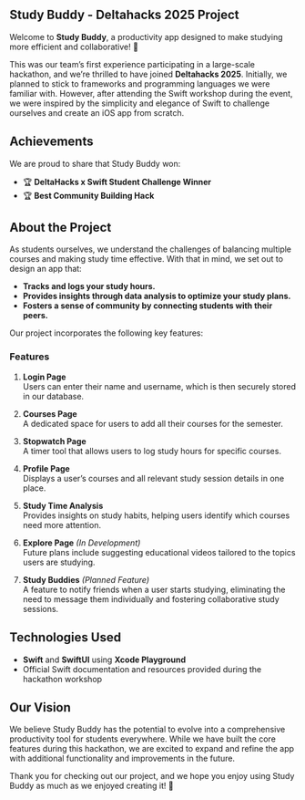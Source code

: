 ## Study Buddy - Deltahacks 2025 Project

Welcome to **Study Buddy**, a productivity app designed to make studying more efficient and collaborative! 🎉 

This was our team’s first experience participating in a large-scale hackathon, and we’re thrilled to have joined **Deltahacks 2025**. Initially, we planned to stick to frameworks and programming languages we were familiar with. However, after attending the Swift workshop during the event, we were inspired by the simplicity and elegance of Swift to challenge ourselves and create an iOS app from scratch.

## Achievements

We are proud to share that Study Buddy won:

- 🏆 **DeltaHacks x Swift Student Challenge Winner**
- 🏆 **Best Community Building Hack**

## **About the Project**
As students ourselves, we understand the challenges of balancing multiple courses and making study time effective. With that in mind, we set out to design an app that:
- **Tracks and logs your study hours.**
- **Provides insights through data analysis to optimize your study plans.**
- **Fosters a sense of community by connecting students with their peers.**

Our project incorporates the following key features:

### **Features**
1. **Login Page**  
   Users can enter their name and username, which is then securely stored in our database.

2. **Courses Page**  
   A dedicated space for users to add all their courses for the semester.

3. **Stopwatch Page**  
   A timer tool that allows users to log study hours for specific courses.

4. **Profile Page**  
   Displays a user’s courses and all relevant study session details in one place.

5. **Study Time Analysis**  
   Provides insights on study habits, helping users identify which courses need more attention.

6. **Explore Page** *(In Development)*  
   Future plans include suggesting educational videos tailored to the topics users are studying.

7. **Study Buddies** *(Planned Feature)*  
   A feature to notify friends when a user starts studying, eliminating the need to message them individually and fostering collaborative study sessions.

## **Technologies Used**
- **Swift** and **SwiftUI** using **Xcode Playground**
- Official Swift documentation and resources provided during the hackathon workshop

## **Our Vision**
We believe Study Buddy has the potential to evolve into a comprehensive productivity tool for students everywhere. While we have built the core features during this hackathon, we are excited to expand and refine the app with additional functionality and improvements in the future.

Thank you for checking out our project, and we hope you enjoy using Study Buddy as much as we enjoyed creating it! 🚀  
